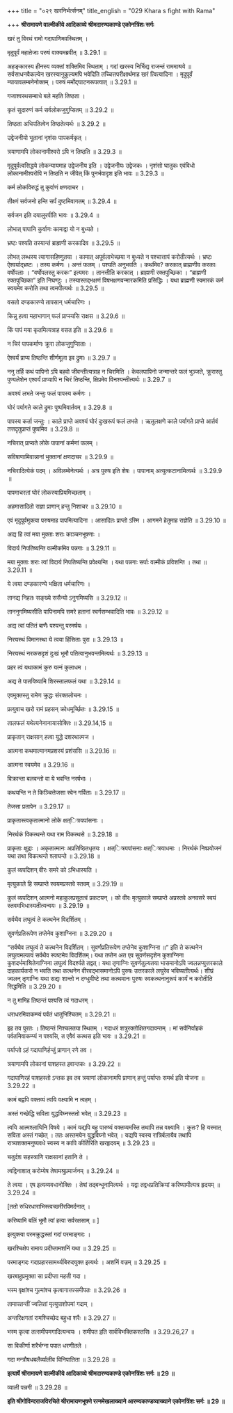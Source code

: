 +++
title = "०२९ खरनिर्भर्त्सनम्"
title_english = "029 Khara s fight with Rama"

+++
**श्रीरामायणे वाल्मीकीये आदिकाव्ये श्रीमदारण्यकाण्डे एकोनत्रिंशः सर्गः**

खरं तु विरथं रामो गदापाणिमवस्थितम् ।

मृदुपूर्वं महातेजाः परुषं वाक्यमब्रवीत् ॥ 3.29.1 ॥

अहङ्कारस्य हीनस्य व्यक्तां शक्तिमिव स्थिताम् । गदां खरस्य निर्भिद्य राजन्तं राममाश्रये ॥ सर्वसाधनवैकल्येन खरस्यानुकूल्यमपि भवेदिति तच्चित्तपरीक्षार्थमाह खरं त्वित्यादिना । मृदुपूर्वं न्यायावलम्बनेनोक्तम् । परुषं मर्मोद्घाटनरूपत्वात् ॥ 3.29.1 ॥

गजाश्वरथसम्बाधे बले महति तिष्ठता ।

कृतं सुदारुणं कर्म सर्वलोकजुगुप्सितम् ॥ 3.29.2 ॥

तिष्ठता अधिपतित्वेन तिष्ठतेत्यर्थः ॥ 3.29.2 ॥

उद्वेजनीयो भूतानां नृशंसः पापकर्मकृत् ।

त्रयाणामपि लोकानामीश्वरो ऽपि न तिष्ठति ॥ 3.29.3 ॥

मृदुपूर्वत्वसिद्धये लोकन्यायमाह उद्वेजनीय इति । उद्वेजनीयः उद्वेजकः । नृशंसो घातुकः एवंविधो लोकानामीश्वरोपि न तिष्ठति न जीवेत् किं पुनर्भवादृश इति भावः ॥ 3.29.3 ॥

कर्म लोकविरुद्धं तु कुर्वाणं क्षणदाचर ।

तीक्ष्णं सर्वजनो हन्ति सर्पं दुष्टमिवागतम् ॥ 3.29.4 ॥

सर्वजन इति दयालुरपीति भावः ॥ 3.29.4 ॥

लोभात् पापानि कुर्वाणः कामाद्वा यो न बुध्यते ।

भ्रष्टः पश्यति तस्यान्तं ब्राह्मणी करकादिव ॥ 3.29.5 ॥

लोभत् लब्धस्य त्यागासहिष्णुतया । कामात् अपूर्वलाभेच्छया न बुध्यते न पश्चात्तापं करोतीत्यर्थः । भ्रष्टः ऐश्वर्याद्भ्रष्टः । तस्य कर्मणः । अन्तं फलम् । पश्यति अनुभवति । कथमिव? करकात् ब्राह्मणीव करकाः वर्षोपलाः । “वर्षोपलस्तु करकः” इत्यमरः । तानत्तीति करकात् । ब्राह्मणी रक्तपुच्छिका । “ब्राह्मणी रक्तपुच्छिका” इति निघण्टुः । तस्यास्तद्भक्षणं विषभक्षणवन्मारकमिति प्रसिद्धिः । यथा ब्राह्मणी स्वमारकं कर्म स्वयमेव करोति तथा त्वमपीत्यर्थः ॥ 3.29.5 ॥

वसतो दण्डकारण्ये तापसान् धर्मचारिणः ।

किन्नु हत्वा महाभागान् फलं प्राप्स्यसि राक्षस ॥ 3.29.6 ॥

किं पापं मया कृतमित्यत्राह वसत इति ॥ 3.29.6 ॥

न चिरं पापकर्माणः क्रूरा लोकजुगुप्सिताः ।

ऐश्वर्यं प्राप्य तिष्ठन्ति शीर्णमूला इव द्रुमाः ॥ 3.29.7 ॥

ननु तर्हि कथं पापिनो ऽपि बहवो जीवन्तीत्यत्राह न चिरमिति । केवलपापिनो जन्मान्तरे फलं भुञ्जते, क्रूरास्तु पुण्यलेशेन एश्वर्यं प्राप्यापि न चिरं तिष्ठन्ति, क्षिप्रमेव विनश्यन्तीत्यर्थः ॥ 3.29.7 ॥

अवश्यं लभते जन्तुः फलं पापस्य कर्मणः ।

घोरं पर्यागते काले द्रुमाः पुष्पमिवार्तवम् ॥ 3.29.8 ॥

पापस्य कर्ता जन्तुः । काले प्राप्ते अवश्यं घोरं दुःखरूपं फलं लभते । ऋतुलक्षणे काले पर्यागते प्राप्ते आर्तवं तत्तदृतुप्राप्तं पुष्पमिव ॥ 3.29.8 ॥

नचिरात् प्राप्यते लोके पापानां कर्मणां फलम् ।

सविषाणामिवान्नानां भुक्तानां क्षणदाचर ॥ 3.29.9 ॥

नचिरादित्येकं पदम् । अविलम्बेनेत्यर्थः । अत्र पुरुष इति शेषः । पापानाम् अत्युत्कटानामित्यर्थः ॥ 3.29.9 ॥

पापमाचरतां घोरं लोकस्याप्रियमिच्छताम् ।

अहमासादितो राज्ञा प्राणान् हन्तु निशाचर ॥ 3.29.10 ॥

एवं मृदुपूर्वमुक्त्वा परुषमाह पापमित्यादिना । आसादितः प्राप्तो ऽस्मि । आगमने हेतुमाह राज्ञेति ॥ 3.29.10 ॥

अद्य हि त्वां मया मुक्ताः शराः काञ्चनभूषणाः ।

विदार्य निपतिष्यन्ति वल्मीकमिव पन्नगाः ॥ 3.29.11 ॥

मया मुक्ताः शराः त्वां विदार्य निपतिष्यन्ति प्रवेक्ष्यन्ति । यथा पन्नगाः सर्पाः वल्मीकं प्रविशन्ति । तथा ॥ 3.29.11 ॥

ये त्वया दण्डकारण्ये भक्षिता धर्मचारिणः ।

तानद्य निहतः सङ्ख्ये ससैन्यो ऽनुगमिष्यसि ॥ 3.29.12 ॥

ताननुगमिष्यसीति पापिनामपि समरे हतानां स्वर्गसम्भवादिति भावः ॥ 3.29.12 ॥

अद्य त्वां पतितं बाणैः पश्यन्तु परमर्षयः ।

निरयस्थं विमानस्था ये त्वया हिंसिताः पुरा ॥ 3.29.13 ॥

निरयस्थं नरकसदृशं दुःखं भूमौ पतित्वानुभवन्तमित्यर्थः ॥ 3.29.13 ॥

प्रहर त्वं यथाकामं कुरु यत्नं कुलाधम ।

अद्य ते पातयिष्यामि शिरस्तालफलं यथा ॥ 3.29.14 ॥

एवमुक्तस्तु रामेण क्रुद्धः संरक्तलोचनः ।

प्रत्युवाच खरो रामं प्रहसन् क्रोधमूर्च्छितः ॥ 3.29.15 ॥

तालफलं यथेत्यनेनानायासोक्तिः ॥ 3.29.14,15 ॥

प्राकृतान् राक्षसान् हत्वा युद्धे दशरथात्मज ।

आत्मना कथमात्मानमप्रशस्यं प्रशंससि ॥ 3.29.16 ॥

आत्मना स्वयमेव ॥ 3.29.16 ॥

विक्रान्ता बलवन्तो वा ये भवन्ति नरर्षभाः ।

कथयन्ति न ते किञ्चित्तेजसा स्वेन गर्विताः ॥ 3.29.17 ॥

तेजसा प्रतापेन ॥ 3.29.17 ॥

प्राकृतास्त्वकृतात्मानो लोके क्षत्ित्रयपांसनाः ।

निरर्थकं विकत्थन्ते यथा राम विकत्थसे ॥ 3.29.18 ॥

प्राकृताः क्षुद्राः । अकृतात्मानः अप्रतिष्ठितधृतयः । क्षत्ित्रयपांसनाः क्षत्ित्रयाधमाः । निरर्थकं निष्प्रयोजनं यथा तथा विकत्थन्ते श्लाघन्ते ॥ 3.29.18 ॥

कुलं व्यपदिशन् वीरः समरे को ऽभिधास्यति ।

मृत्युकाले हि सम्प्राप्ते स्वयमप्रस्तवे स्तवम् ॥ 3.29.19 ॥

कुलं व्यपदिशन् आत्मनो महाकुलप्रसूतत्वं प्रकटयन् । को वीरः मृत्युकाले सम्प्राप्ते अप्रस्तवे अनवसरे स्वयं स्तवमभिधास्यतीत्यन्वयः ॥ 3.29.19 ॥

सर्वथैव लघुत्वं ते कत्थनेन विदर्शितम् ।

सुवर्णप्रतिरूपेण तप्तेनेव कुशाग्निना ॥ 3.29.20 ॥

“सर्वथैव लघुत्वं ते कत्थनेन विदर्शितम् । सुवर्णप्रतिरूपेण तप्तेनेव कुशाग्निना ॥” इति ते कत्थनेन लघुत्वमल्पत्वं सर्वथैव स्पष्टमेव विदर्शितम्। यथा तप्तेन अत एव सुवर्णसदृशेन कुशाग्निना कुशदर्भमाश्रितेनाग्निना लघुत्वं विदर्श्यते तद्वत्। यथा तृणाग्निः सुवर्णतुल्यतया भासमानोऽपि ज्वलन्नप्युत्तरकाले दाहकार्यकरो न भवति तथा कत्थनेन वीरवद्भासमानोऽपि पुरुषः उत्तरकाले लघुरेव भविष्यतीत्यर्थः। शीघ्रं ज्वलन् तृणाग्निः यथा सद्यः शान्तो न दग्धुमीष्टे तथा कत्थमानः पुरुषः स्वकत्थनानुरूपं कार्यं न करोतीति सिद्धमिति ॥ 3.29.20 ॥

न तु मामिह तिष्ठन्तं पश्यसि त्वं गदाधरम् ।

धराधरमिवाकम्प्यं पर्वतं धातुभिश्चितम् ॥ 3.29.21 ॥

इह तव पुरतः । तिष्ठन्तं निश्चलतया स्थितम् । गदाधरं शत्रुरक्तोक्षितगदावन्तम् । मां सर्वनिर्वाहकं पर्वतमिवाकम्प्यं न पश्यसि, त एवैवं कत्थस इति भावः ॥ 3.29.21 ॥

पर्याप्तो ऽहं गदापाणिर्हन्तुं प्राणान् रणे तव ।

त्रयाणामपि लोकानां पाशहस्त इवान्तकः ॥ 3.29.22 ॥

गदापाणिरहं पाशहस्तो ऽन्तक इव तव त्रयाणां लोकानामपि प्राणान् हन्तुं पर्याप्तः समर्थ इति योजना ॥ 3.29.22 ॥

कामं बह्वपि वक्तव्यं त्वयि वक्ष्यामि न त्वहम् ।

अस्तं गच्छेद्धि सविता युद्धविघ्नस्ततो भवेत् ॥ 3.29.23 ॥

त्वयि आत्मश्लाघिनि विषये । कामं यद्यपि बहु पारुष्यं वक्तव्यमस्ति तथापि तन्न वक्ष्यामि । कुतः? हि यस्मात् सविता अस्तं गच्छेत् । ततः अस्तमयेन युद्धविघ्नो भवेत् । यद्यपि स्वस्य रात्रिर्बलायैव तथापि रात्र्यशक्तमनुष्यवधे स्वस्य न कापि कीर्तिरिति खरहृदयम् ॥ 3.29.23 ॥

चतुर्दश सहस्त्राणि राक्षसानां हतानि ते ।

त्वद्विनाशात् करोम्येष तेषामश्रुप्रमार्जनम् ॥ 3.29.24 ॥

ते त्वया । एष इत्यव्यवधानोक्तिः । तेषां तद्बन्धूनामित्यर्थः । यद्वा तद्वधप्रतिक्रियां करिष्यामीत्यत्र हृदयम् ॥ 3.29.24 ॥

\[ततो रुधिरधाराभिस्त्वच्छरीरविमर्दनात् ।

करिष्यामि बलिं भूमौ त्वां हत्वा सर्वरक्षसाम् ॥ \]

इत्युक्त्वा परमक्रुद्धस्तां गदां परमाङ्गदः ।

खरश्चिक्षेप रामाय प्रदीप्तामशनिं यथा ॥ 3.29.25 ॥

परमाङ्गदः गदाप्रहारसामर्थ्यबिरुदयुक्त इत्यर्थः । अशनिं वज्रम् ॥ 3.29.25 ॥

खरबाहुप्रमुक्ता सा प्रदीप्ता महती गदा ।

भस्म वृक्षांश्च गुल्मांश्च कृत्वागात्तत्समीपतः ॥ 3.29.26 ॥

तामापतन्तीं ज्वलितां मृत्युपाशोपमां गदाम् ।

अन्तरिक्षगतां रामश्चिच्छेद बहुधा शरैः ॥ 3.29.27 ॥

भस्म कृत्वा तत्समीपमगादित्यन्वयः । समीपत इति सार्वविभक्तिकस्तसिः ॥ 3.29.26,27 ॥

सा विकीर्णा शरैर्भग्ना पपात धरणीतले ।

गदा मन्त्रौषधबलैर्व्यालीव विनिपातिता ॥ 3.29.28 ॥

**इत्यार्षे श्रीरामायणे वाल्मीकीये आदिकाव्ये श्रीमदारण्यकाण्डे एकोनत्रिंशः सर्गः ॥ 29 ॥**

व्याली पन्नगी ॥ 3.29.28 ॥

**इति श्रीगोविन्दराजविरचिते श्रीरामायणभूषणे रत्नमेखलाख्याने आरण्यकाण्डव्याख्याने एकोनत्रिंशः सर्गः ॥ 29 ॥**
